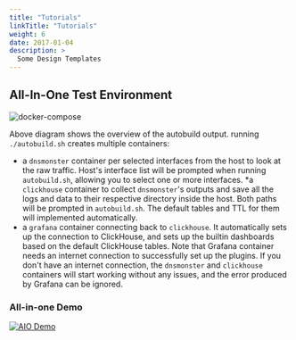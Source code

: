 ```yaml
---
title: "Tutorials"
linkTitle: "Tutorials"
weight: 6
date: 2017-01-04
description: >
  Some Design Templates
---
```


## All-In-One Test Environment

![docker-compose](/img/dnsmonster-autobuild.svg)

Above diagram shows the overview of the autobuild output. running `./autobuild.sh` creates multiple containers:

* a `dnsmonster` container per selected interfaces from the host to look at the raw traffic. Host's interface list will be prompted when running `autobuild.sh`, allowing you to select one or more interfaces.
*a `clickhouse` container to collect `dnsmonster`'s outputs and save all the logs and data to their respective directory inside the host. Both paths will be prompted in `autobuild.sh`. The default tables and TTL for them will implemented automatically.
* a `grafana` container connecting back to `clickhouse`. It automatically sets up the connection to ClickHouse, and sets up the builtin dashboards based on the default ClickHouse tables. Note that Grafana container needs an internet connection to successfully set up the plugins. If you don't have an internet connection, the `dnsmonster` and `clickhouse` containers will start working without any issues, and the error produced by Grafana can be ignored. 

### All-in-one Demo

[![AIO Demo](/img/aio_demo.svg)](/img/aio_demo.svg)
